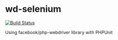 wd-selenium
==================

[![Build Status](https://travis-ci.org/shoaibali/php-webdriver-demo.svg?branch=master)](https://travis-ci.org/shoaibali/php-webdriver-demo)

Using facebook/php-webdriver library with PHPUnit
